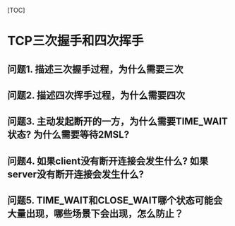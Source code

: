 [TOC]

# TCP三次握手和四次挥手

## 问题1. 描述三次握手过程，为什么需要三次

## 问题2. 描述四次挥手过程，为什么需要四次

## 问题3. 主动发起断开的一方，为什么需要TIME_WAIT状态? 为什么需要等待2MSL?

## 问题4. 如果client没有断开连接会发生什么? 如果server没有断开连接会发生什么?

## 问题5. TIME_WAIT和CLOSE_WAIT哪个状态可能会大量出现，哪些场景下会出现，怎么防止？
